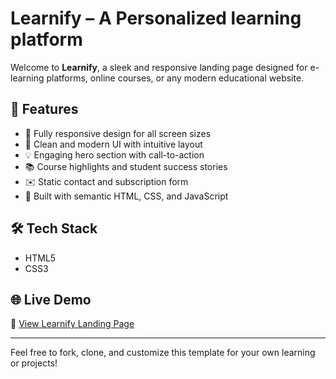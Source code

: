 # Learnify – A Personalized learning platform 

Welcome to **Learnify**, a sleek and responsive landing page designed for e-learning platforms, online courses, or any modern educational website.

## 🚀 Features

- 📱 Fully responsive design for all screen sizes
- 🎨 Clean and modern UI with intuitive layout
- 💡 Engaging hero section with call-to-action
- 📚 Course highlights and student success stories
- ✉️ Static contact and subscription form
- 🧾 Built with semantic HTML, CSS, and JavaScript

## 🛠️ Tech Stack

- HTML5
- CSS3


## 🌐 Live Demo

🔗 [View Learnify Landing Page](https://learnify-learning-app.netlify.app/)


---

Feel free to fork, clone, and customize this template for your own learning or projects!
